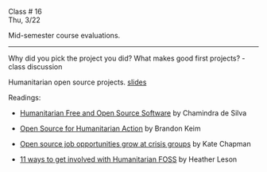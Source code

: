 
<div class="lecture2">
<div class="column_date">

Class # 16 <br> 
Thu, 3/22

</div>

<div class="column_materials">
<p markdown="block">

Mid-semester course evaluations.

--- 

Why did you pick the project you did? What makes good first projects?  - class discussion

Humanitarian open source projects. 
[slides](slides/week8/HFOSS.html)  

Readings:

- [Humanitarian Free and Open Source Software](http://www.timreview.ca/article/399) by Chamindra de Silva 

- [Open Source for Humanitarian Action](https://ssir.org/articles/entry/open_source_for_humanitarian_action) by Brandon Keim 

- [Open source job opportunities grow at crisis groups](https://opensource.com/article/17/3/crisis-solutions-humanitarian-open-source) by Kate Chapman 

- [11 ways to get involved with Humanitarian FOSS](https://opensource.com/life/15/2/getting-involved-hfoss) by Heather Leson 




</p>
</div>

<div class="column_assign">
<p markdown="block">
 
</p>
</div>
    
</div>
